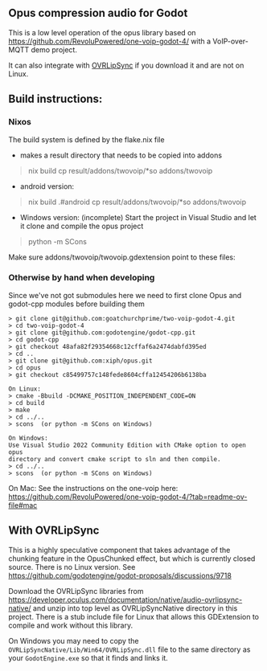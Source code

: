 ## Opus compression audio for Godot

This is a low level operation of the opus library based on https://github.com/RevoluPowered/one-voip-godot-4/
with a VoIP-over-MQTT demo project.  

It can also integrate with [OVRLipSync](https://developer.oculus.com/documentation/native/audio-ovrlipsync-native/) 
if you download it and are not on Linux.

## Build instructions:

### Nixos

The build system is defined by the flake.nix file

 * makes a result directory that needs to be copied into addons
> nix build
> cp result/addons/twovoip/*so addons/twovoip

 * android version:
> nix build .#android
> cp result/addons/twovoip/*so addons/twovoip

 * Windows version:
(incomplete)
Start the project in Visual Studio and let it clone and compile the opus project
> python -m SCons

Make sure addons/twovoip/twovoip.gdextension point to these files:

### Otherwise by hand when developing

Since we've not got submodules here we need to 
first clone Opus and godot-cpp modules before building them

```
> git clone git@github.com:goatchurchprime/two-voip-godot-4.git
> cd two-voip-godot-4
> git clone git@github.com:godotengine/godot-cpp.git
> cd godot-cpp
> git checkout 48afa82f29354668c12cffaf6a2474dabfd395ed
> cd ..
> git clone git@github.com:xiph/opus.git
> cd opus
> git checkout c85499757c148fede8604cffa12454206b6138ba

On Linux:
> cmake -Bbuild -DCMAKE_POSITION_INDEPENDENT_CODE=ON
> cd build
> make
> cd ../..
> scons  (or python -m SCons on Windows)

On Windows:
Use Visual Studio 2022 Community Edition with CMake option to open opus
directory and convert cmake script to sln and then compile.
> cd ../..
> scons  (or python -m SCons on Windows)
```
On Mac:
See the instructions on the one-voip here: https://github.com/RevoluPowered/one-voip-godot-4/?tab=readme-ov-file#mac

## With OVRLipSync

This is a highly speculative component that takes advantage of the chunking feature in the OpusChunked effect, 
but which is currently closed source.  There is no Linux version.
See https://github.com/godotengine/godot-proposals/discussions/9718

Download the OVRLipSync libraries from https://developer.oculus.com/documentation/native/audio-ovrlipsync-native/ 
and unzip into top level as OVRLipSyncNative directory in this project.  There is a stub include file 
for Linux that allows this GDExtension to compile and work without this library.

On Windows you may need to copy the `OVRLipSyncNative/Lib/Win64/OVRLipSync.dll` file to the same directory 
as your `GodotEngine.exe` so that it finds and links it. 
